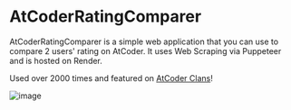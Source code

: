 # AtCoderRatingComparer
AtCoderRatingComparer is a simple web application that you can use to compare 2 users' rating on AtCoder. It uses Web Scraping via Puppeteer and is hosted on Render.  

Used over 2000 times and featured on [AtCoder Clans](https://x.com/atcoderclans/status/1874389428124475723)!  

![image](https://github.com/user-attachments/assets/62381770-ac54-4179-9c9d-caf2a90e2cdd)

